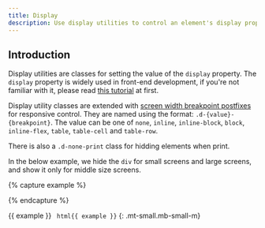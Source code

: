 ```yaml
---
title: Display
description: Use display utilities to control an element's display property responsively.
---
```



## Introduction
Display utilities are classes for setting the value of the `display` property.
The `display` property is widely used in front-end development, if you're not familiar
with it, please read [this tutorial](https://developer.mozilla.org/en-US/docs/Web/CSS/display) at first.

Display utility classes are extended with [screen width breakpoint postfixes]() for responsive control.
They are named using the format: `.d-{value}-{breakpoint}`. The value can be one of `none`, `inline`,
`inline-block`, `block`, `inline-flex`, `table`, `table-cell` and `table-row`.

There is also a `.d-none-print` class for hidding elements when print.

In the below example, we hide the `div` for small screens and large screens,
 and show it only for middle size screens.

{% capture example %}
<div class="d-none d-block-m d-none-l p-medium bc-primary"></div>
{% endcapture %}

{{ example }}
``` html{{ example }}```
{: .mt-small.mb-small-m}